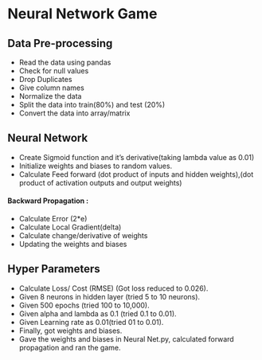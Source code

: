 # Neural Network Game
## Data Pre-processing
- Read the data using pandas
- Check for null values
- Drop Duplicates
- Give column names
- Normalize the data 
- Split the data into train(80%) and test (20%)
- Convert the data into array/matrix

## Neural Network
- Create Sigmoid function and it’s derivative(taking lambda value as 0.01)
- Initialize weights and biases to random values.
- Calculate Feed forward (dot product of inputs and hidden weights),(dot product of activation outputs and output weights)
#### Backward Propagation :
- Calculate Error (2*e)
- Calculate Local Gradient(delta)
- Calculate change/derivative of weights
- Updating the weights and biases

## Hyper Parameters
- Calculate Loss/ Cost (RMSE) (Got loss reduced to 0.026).
- Given 8 neurons in hidden layer (tried 5 to 10 neurons).
- Given 500 epochs (tried 100 to 10,000).
- Given alpha and lambda as 0.1 (tried 0.1 to 0.01).
- Given Learning rate as 0.01(tried 01 to 0.01).
- Finally, got weights and biases.
- Gave the weights and biases in Neural Net.py, calculated forward propagation and ran the game.

